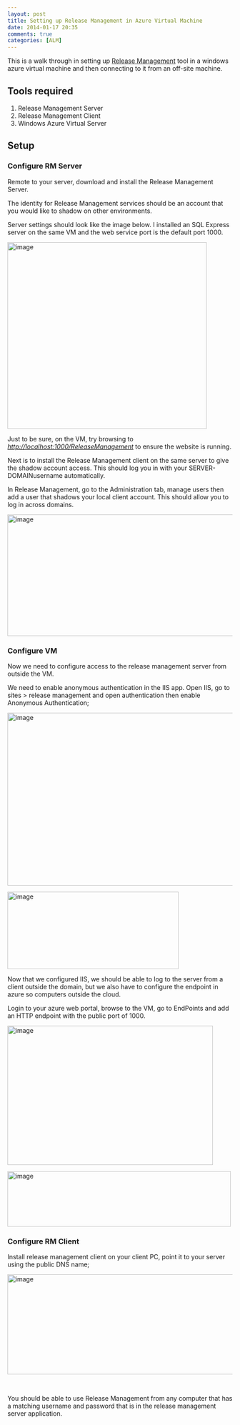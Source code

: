 ```yaml
---
layout: post
title: Setting up Release Management in Azure Virtual Machine
date: 2014-01-17 20:35
comments: true
categories: [ALM]
---
```

<p>This is a walk through in setting up <a href="http://www.visualstudio.com/en-us/explore/release-management-vs.aspx">Release Management</a> tool in a windows azure virtual machine and then connecting to it from an off-site machine.</p> <h2>Tools required</h2> <ol> <li>Release Management Server</li> <li>Release Management Client</li> <li>Windows Azure Virtual Server</li></ol> <h2>Setup</h2> <h3>Configure RM Server</h3> <p>Remote to your server, download and install the Release Management Server.</p> <p>The identity for Release Management services should be an account that you would like to shadow on other environments.</p> <p>Server settings should look like the image below. I installed an SQL Express server on the same VM and the web service port is the default port 1000.</p> <p><a href="{{ site.baseurl}}/images/2014/01/image.png"><img title="image" style="border-top: 0px; border-right: 0px; background-image: none; border-bottom: 0px; padding-top: 0px; padding-left: 0px; border-left: 0px; display: inline; padding-right: 0px" border="0" alt="image" src="{{ site.baseurl}}/images/2014/01/image_thumb.png" width="446" height="418"></a></p> <p>Just to be sure, on the VM, try browsing to <a href="http://localhost:1000/ReleaseManagement"><em>http://localhost:1000/ReleaseManagement</em></a><em> </em>to ensure the website is running.</p> <p>Next is to install the Release Management client on the same server to give the shadow account access. This should log you in with your SERVER-DOMAINusername automatically.</p> <p>In Release Management, go to the Administration tab, manage users then add a user that shadows your local client account. This should allow you to log in across domains.</p> <p><a href="{{ site.baseurl}}/images/2014/01/image7.png"><img title="image" style="border-top: 0px; border-right: 0px; background-image: none; border-bottom: 0px; padding-top: 0px; padding-left: 0px; border-left: 0px; display: inline; padding-right: 0px" border="0" alt="image" src="{{ site.baseurl}}/images/2014/01/image_thumb7.png" width="885" height="272"></a></p> <h3>Configure VM</h3> <p>Now we need to configure access to the release management server from outside the VM.</p> <p>We need to enable anonymous authentication in the IIS app. Open IIS, go to sites &gt; release management and open authentication then enable Anonymous Authentication; </p> <p><a href="{{ site.baseurl}}/images/2014/01/image2.png"><img title="image" style="border-top: 0px; border-right: 0px; background-image: none; border-bottom: 0px; padding-top: 0px; padding-left: 0px; border-left: 0px; display: inline; padding-right: 0px" border="0" alt="image" src="{{ site.baseurl}}/images/2014/01/image_thumb2.png" width="629" height="387"></a></p> <p><a href="{{ site.baseurl}}/images/2014/01/image3.png"><img title="image" style="border-top: 0px; border-right: 0px; background-image: none; border-bottom: 0px; padding-top: 0px; padding-left: 0px; border-left: 0px; display: inline; padding-right: 0px" border="0" alt="image" src="{{ site.baseurl}}/images/2014/01/image_thumb3.png" width="383" height="173"></a></p> <p>Now that we configured IIS, we should be able to log to the server from a client outside the domain, but we also have to configure the endpoint in azure so computers outside the cloud.</p> <p>Login to your azure web portal, browse to the VM, go to EndPoints and add an HTTP endpoint with the public port of 1000.</p> <p><a href="{{ site.baseurl}}/images/2014/01/image4.png"><img title="image" style="border-top: 0px; border-right: 0px; background-image: none; border-bottom: 0px; padding-top: 0px; padding-left: 0px; border-left: 0px; display: inline; padding-right: 0px" border="0" alt="image" src="{{ site.baseurl}}/images/2014/01/image_thumb4.png" width="460" height="312"></a></p> <p><a href="{{ site.baseurl}}/images/2014/01/image5.png"><img title="image" style="border-top: 0px; border-right: 0px; background-image: none; border-bottom: 0px; padding-top: 0px; padding-left: 0px; border-left: 0px; display: inline; padding-right: 0px" border="0" alt="image" src="{{ site.baseurl}}/images/2014/01/image_thumb5.png" width="500" height="124"></a></p> <h3>Configure RM Client</h3>      <p>Install release management client on your client PC, point it to your server using the public DNS name;</p> <p><a href="{{ site.baseurl}}/images/2014/01/image6.png"><img title="image" style="border-top: 0px; border-right: 0px; background-image: none; border-bottom: 0px; padding-top: 0px; padding-left: 0px; border-left: 0px; display: inline; padding-right: 0px" border="0" alt="image" src="{{ site.baseurl}}/images/2014/01/image_thumb6.png" width="585" height="224"></a></p> <p>&nbsp;</p> <p>You should be able to use Release Management from any computer that has a matching username and password that is in the release management server application.</p>
